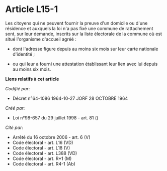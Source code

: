 # Article L15-1

Les citoyens qui ne peuvent fournir la preuve d'un domicile ou d'une résidence et auxquels la loi n'a pas fixé une commune de
rattachement sont, sur leur demande, inscrits sur la liste électorale de la commune où est situé l'organisme d'accueil
agréé :

- dont l'adresse figure depuis au moins six mois sur leur carte nationale d'identité ;

- ou qui leur a fourni une attestation établissant leur lien avec lui depuis au moins six mois.

**Liens relatifs à cet article**

_Codifié par_:

  - Décret n°64-1086 1964-10-27 JORF 28 OCTOBRE 1964

_Créé par_:

  - Loi n°98-657 du 29 juillet 1998 - art. 81 ()

_Cité par_:

  - Arrêté du 16 octobre 2006 - art. 6 (V)
  - Code électoral - art. L16 (VD)
  - Code électoral - art. L18 (V)
  - Code électoral - art. L388 (VD)
  - Code électoral - art. R*1 (M)
  - Code électoral - art. R4-1 (Ab)
